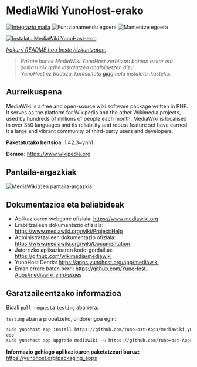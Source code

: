 <!--
Ohart ongi: README hau automatikoki sortu da <https://github.com/YunoHost/apps/tree/master/tools/readme_generator>ri esker
EZ editatu eskuz.
-->

# MediaWiki YunoHost-erako

[![Integrazio maila](https://dash.yunohost.org/integration/mediawiki.svg)](https://ci-apps.yunohost.org/ci/apps/mediawiki/) ![Funtzionamendu egoera](https://ci-apps.yunohost.org/ci/badges/mediawiki.status.svg) ![Mantentze egoera](https://ci-apps.yunohost.org/ci/badges/mediawiki.maintain.svg)

[![Instalatu MediaWiki YunoHost-ekin](https://install-app.yunohost.org/install-with-yunohost.svg)](https://install-app.yunohost.org/?app=mediawiki)

*[Irakurri README hau beste hizkuntzatan.](./ALL_README.md)*

> *Pakete honek MediaWiki YunoHost zerbitzari batean azkar eta zailtasunik gabe instalatzea ahalbidetzen dizu.*  
> *YunoHost ez baduzu, kontsultatu [gida](https://yunohost.org/install) nola instalatu ikasteko.*

## Aurreikuspena

MediaWiki is a free and open-source wiki software package written in PHP. It serves as the platform for Wikipedia and the other Wikimedia projects, used by hundreds of millions of people each month. MediaWiki is localised in over 350 languages and its reliability and robust feature set have earned it a large and vibrant community of third-party users and developers.


**Paketatutako bertsioa:** 1.42.3~ynh1

**Demoa:** <https://www.wikipedia.org>

## Pantaila-argazkiak

![MediaWiki(r)en pantaila-argazkia](./doc/screenshots/screenshot.png)

## Dokumentazioa eta baliabideak

- Aplikazioaren webgune ofiziala: <https://www.mediawiki.org>
- Erabiltzaileen dokumentazio ofiziala: <https://www.mediawiki.org/wiki/Project:Help>
- Administratzaileen dokumentazio ofiziala: <https://www.mediawiki.org/wiki/Documentation>
- Jatorrizko aplikazioaren kode-gordailua: <https://github.com/wikimedia/mediawiki>
- YunoHost Denda: <https://apps.yunohost.org/app/mediawiki>
- Eman errore baten berri: <https://github.com/YunoHost-Apps/mediawiki_ynh/issues>

## Garatzaileentzako informazioa

Bidali `pull request`a [`testing` abarrera](https://github.com/YunoHost-Apps/mediawiki_ynh/tree/testing).

`testing` abarra probatzeko, ondorengoa egin:

```bash
sudo yunohost app install https://github.com/YunoHost-Apps/mediawiki_ynh/tree/testing --debug
edo
sudo yunohost app upgrade mediawiki -u https://github.com/YunoHost-Apps/mediawiki_ynh/tree/testing --debug
```

**Informazio gehiago aplikazioaren paketatzeari buruz:** <https://yunohost.org/packaging_apps>

